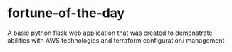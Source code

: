 # fortune-of-the-day
A basic python flask web application that was created to demonstrate abilities with AWS technologies and terraform configuration/ management
